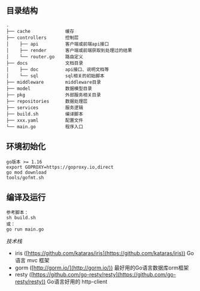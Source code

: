 ## 目录结构
```
.
├── cache             缓存
├── controllers       控制层      
│    ├── api          客户端或前端api接口
│    ├── render       客户端或前端获取到处理过的结果
│    └── router.go    路由定义
├── docs              文档目录     
│    ├── doc          api接口、说明文档等
│    └── sql          sql相关的初始脚本
├── middleware        middleware目录
├── model             数据模型目录
├── pkg               外部服务相关目录
├── repositories      数据处理层     
├── services          服务逻辑
├── build.sh          编译脚本
├── xxx.yaml          配置文件
└── main.go           程序入口 
```

## 环境初始化
```
go版本 >= 1.16
export GOPROXY=https://goproxy.io,direct
go mod download
tools/gofmt.sh
```

## 编译及运行
```
参考脚本：
sh build.sh
或：
go run main.go
```


*技术栈*
- iris ([https://github.com/kataras/iris](https://github.com/kataras/iris)) Go语言 mvc 框架
- gorm ([http://gorm.io/](http://gorm.io/)) 最好用的Go语言数据库orm框架
- resty ([https://github.com/go-resty/resty](https://github.com/go-resty/resty)) Go语言好用的 http-client